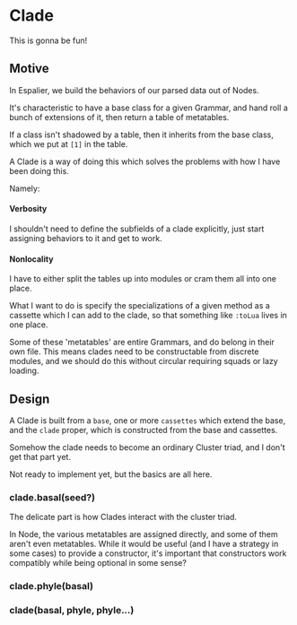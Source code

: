 # Clade


  This is gonna be fun\!


## Motive

In Espalier, we build the behaviors of our parsed data out of Nodes\.

It's characteristic to have a base class for a given Grammar, and hand roll
a bunch of extensions of it, then return a table of metatables\.

If a class isn't shadowed by a table, then it inherits from the base class,
which we put at `[1]` in the table\.

A Clade is a way of doing this which solves the problems with how I have
been doing this\.

Namely:


#### Verbosity

I shouldn't need to define the subfields of a clade explicitly, just start
assigning behaviors to it and get to work\.


#### Nonlocality

I have to either split the tables up into modules or cram them all into one
place\.

What I want to do is specify the specializations of a given method as a
cassette which I can add to the clade, so that something like `:toLua` lives
in one place\.

Some of these 'metatables' are entire Grammars, and do belong in their own
file\.  This means clades need to be constructable from discrete modules,
and we should do this without circular requiring squads or lazy loading\.


## Design

  A Clade is built from a `base`, one or more `cassettes` which extend the
base, and the `clade` proper, which is constructed from the base and cassettes\.

Somehow the clade needs to become an ordinary Cluster triad, and I don't get
that part yet\.

Not ready to implement yet, but the basics are all here\.


### clade\.basal\(seed?\)

The delicate part is how Clades interact with the cluster triad\.

In Node, the various metatables are assigned directly, and some of them aren't
even metatables\.  While it would be useful \(and I have a strategy in some
cases\) to provide a constructor, it's important that constructors work
compatibly while being optional in some sense?


### clade\.phyle\(basal\)


### clade\(basal, phyle, phyle\.\.\.\)


